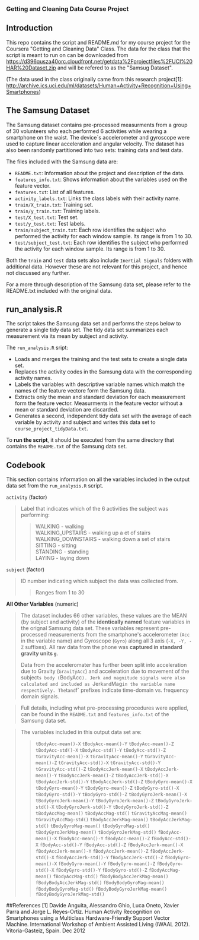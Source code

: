 ### Getting and Cleaning Data Course Project

## Introduction

This repo contains the script and README.md for my course project for the Coursera "Getting and Cleaning Data" Class. The data for the class that the script is meant to run on can be downloaded from https://d396qusza40orc.cloudfront.net/getdata%2Fprojectfiles%2FUCI%20HAR%20Dataset.zip and will be refered to as the "Samsug Dataset".

(The data used in the class originally came from this research project[1]: 
http://archive.ics.uci.edu/ml/datasets/Human+Activity+Recognition+Using+Smartphones)

## The Samsung Dataset
The Samsung dataset contains pre-processed measurments from a group of 30 volunteers who each performed 6 activities while wearing a smartphone on the waist. The device`s accelerometer and gyroscope were used to capture linear acceleration and angular velocity. The dataset has also  been randomly partitioned into two sets: training data and test data.

The files included with the Samsung data are:
- `README.txt`: Information about the project and description of the data.
- `features_info.txt`: Shows information about the variables used on the feature vector.
- `features.txt`: List of all features.
- `activity_labels.txt`: Links the class labels with their activity name.
- `train/X_train.txt`: Training set.
- `train/y_train.txt`: Training labels.
- `test/X_test.txt`: Test set.
- `test/y_test.txt`: Test labels.
- `train/subject_train.txt`: Each row identifies the subject who performed the activity for each window sample. Its range is from 1 to 30. 
- `test/subject_test.txt`: Each row identifies the subject who performed the activity for each window sample. Its range is from 1 to 30. 

Both the `train` and `test` data sets also include `Inertial Signals` folders with additional data. However these are not relevant for this project, and hence not discussed any further.

For a more through description of the Samsung data set, please refer to the README.txt included with the original data.


## run_analysis.R

The script takes the Samsung data set and performs the steps below to generate a single tidy data set. The tidy data set summarizes each measurement via its mean by subject and activity.

The `run_analysis.R` sript:
 * Loads and merges the training and the test sets to create a single data set.
 * Replaces the activity codes in the Samsung data with the corresponding activity names.
 * Labels the variables with descriptive variable names which match the names of the feature vectore form the Samsung data.
 * Extracts only the mean and standard deviation for each measurement form the feature vector. Measurments in the feature vector without a mean or standard deviation are discarded. 
 * Generates a second, independent tidy data set with the average of each variable by activity and subject and writes this data set to `course_project_tidyData.txt`.

To **run the script**, it should be executed from the same directory that contains the `README.txt` of the Samsung data set.

## Codebook

This section contains information on all the variables included in the output data set from the `run_analysis.R` script.

`activity`	(factor)  
>Label that indicates which of the 6 activities the subject was performing:  
>>WALKING  - walking   
    WALKING_UPSTAIRS  - walking up a et of stairs  
    WALKING_DOWNSTAIRS  - walking down a set of stairs  
    SITTING  - sitting  
    STANDING  - standing   
    LAYING  -  laying down

`subject`	(factor)  
>ID number indicating which subject the data was collected from.  
>>Ranges from 1 to 30

**All Other Variables** (numeric)  
>The dataset includes 66 other variables, these values are the MEAN (by subject and activity) of the __identically named__ feature variables in the orignal Samsung data set. These variables represent pre-processed measurements from the smartphone's accelerometer (`Acc` in the variable name) and Gyroscope (`Gyro`) along all 3 axis (`-X, -Y, -Z` suffixes). All raw data from the phone was **captured in standard gravity units `g`**. 
>
>Data from the acceleromater has further been split into acceleration due to Gravity (`GravityAcc`) and acceleration due to movement of the subject`s body (`BodyAcc`). Jerk and magnitude signals were also calculated and included as `Jerk` and `Mag` in the variable name respectively. The `t` and `f` prefixes indicate time-domain vs. frequency domain signals.

>Full details, including what pre-processing procedures were applied, can be found in the `README.txt` and `features_info.txt` of the Samsung data set.

>The variables included in this output data set are:
>>`tBodyAcc-mean()-X`
>>`tBodyAcc-mean()-Y`
>>`tBodyAcc-mean()-Z`
>>`tBodyAcc-std()-X`
>>`tBodyAcc-std()-Y`
>>`tBodyAcc-std()-Z`
>>`tGravityAcc-mean()-X`
>>`tGravityAcc-mean()-Y`
>>`tGravityAcc-mean()-Z`
>>`tGravityAcc-std()-X`
>>`tGravityAcc-std()-Y`
>>`tGravityAcc-std()-Z`
>>`tBodyAccJerk-mean()-X`
>>`tBodyAccJerk-mean()-Y`
>>`tBodyAccJerk-mean()-Z`
>>`tBodyAccJerk-std()-X`
>>`tBodyAccJerk-std()-Y`
>>`tBodyAccJerk-std()-Z`
>>`tBodyGyro-mean()-X`
>>`tBodyGyro-mean()-Y`
>>`tBodyGyro-mean()-Z`
>>`tBodyGyro-std()-X`
>>`tBodyGyro-std()-Y`
>>`tBodyGyro-std()-Z`
>>`tBodyGyroJerk-mean()-X`
>>`tBodyGyroJerk-mean()-Y`
>>`tBodyGyroJerk-mean()-Z`
>>`tBodyGyroJerk-std()-X`
>>`tBodyGyroJerk-std()-Y`
>>`tBodyGyroJerk-std()-Z`
>>`tBodyAccMag-mean()`
>>`tBodyAccMag-std()`
>>`tGravityAccMag-mean()`
>>`tGravityAccMag-std()`
>>`tBodyAccJerkMag-mean()`
>>`tBodyAccJerkMag-std()`
>>`tBodyGyroMag-mean()`
>>`tBodyGyroMag-std()`
>>`tBodyGyroJerkMag-mean()`
>>`tBodyGyroJerkMag-std()`
>>`fBodyAcc-mean()-X`
>>`fBodyAcc-mean()-Y`
>>`fBodyAcc-mean()-Z`
>>`fBodyAcc-std()-X`
>>`fBodyAcc-std()-Y`
>>`fBodyAcc-std()-Z`
>>`fBodyAccJerk-mean()-X`
>>`fBodyAccJerk-mean()-Y`
>>`fBodyAccJerk-mean()-Z`
>>`fBodyAccJerk-std()-X`
>>`fBodyAccJerk-std()-Y`
>>`fBodyAccJerk-std()-Z`
>>`fBodyGyro-mean()-X`
>>`fBodyGyro-mean()-Y`
>>`fBodyGyro-mean()-Z`
>>`fBodyGyro-std()-X`
>>`fBodyGyro-std()-Y`
>>`fBodyGyro-std()-Z`
>>`fBodyAccMag-mean()`
>>`fBodyAccMag-std()`
>>`fBodyBodyAccJerkMag-mean()`
>>`fBodyBodyAccJerkMag-std()`
>>`fBodyBodyGyroMag-mean()`
>>`fBodyBodyGyroMag-std()`
>>`fBodyBodyGyroJerkMag-mean()`
>>`fBodyBodyGyroJerkMag-std()`

##References
[1] Davide Anguita, Alessandro Ghio, Luca Oneto, Xavier Parra and Jorge L. Reyes-Ortiz. Human Activity Recognition on Smartphones using a Multiclass Hardware-Friendly Support Vector Machine. International Workshop of Ambient Assisted Living (IWAAL 2012). Vitoria-Gasteiz, Spain. Dec 2012